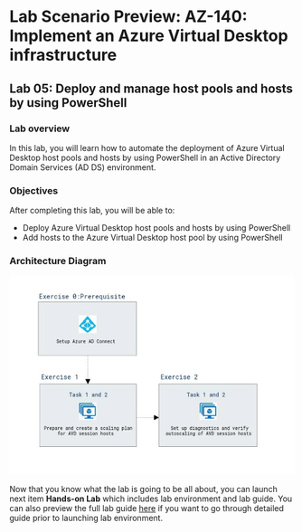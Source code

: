 # Lab Scenario Preview: AZ-140: Implement an Azure Virtual Desktop infrastructure

## Lab 05: Deploy and manage host pools and hosts by using PowerShell

### Lab overview

In this lab, you will learn how to automate the deployment of Azure Virtual Desktop host pools and hosts by using PowerShell in an Active Directory Domain Services (AD DS) environment.

### Objectives
  
After completing this lab, you will be able to:

- Deploy Azure Virtual Desktop host pools and hosts by using PowerShell
- Add hosts to the Azure Virtual Desktop host pool by using PowerShell

### Architecture Diagram

   ![](media/az-140-mod9.1.JPG)

Now that you know what the lab is going to be all about, you can launch next item **Hands-on Lab** which includes lab environment and lab guide. You can also preview the full lab guide [here](https://experience.cloudlabs.ai/#/labguidepreview/9e267bf4-d355-4f20-8628-31e41af35c84) if you want to go through detailed guide prior to launching lab environment.  